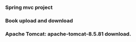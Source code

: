 ### Spring mvc project
### Book upload and download
### Apache Tomcat: apache-tomcat-8.5.81 download.
